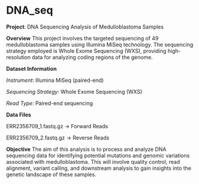 # DNA_seq

**Project**: 
DNA Sequencing Analysis of Medulloblastoma Samples

**Overview**
This project involves the targeted sequencing of 49 medulloblastoma samples using Illumina MiSeq technology. The sequencing strategy employed is Whole Exome Sequencing (WXS), providing high-resolution data for analyzing coding regions of the genome.

**Dataset Information**

_Instrument_: Illumina MiSeq (paired-end)

_Sequencing Strategy_: Whole Exome Sequencing (WXS)

_Read Type_: Paired-end sequencing

**Data Files**

ERR2356709_1.fastq.gz → Forward Reads

ERR2356709_2.fastq.gz → Reverse Reads

**Objective**
The aim of this analysis is to process and analyze DNA sequencing data for identifying potential mutations and genomic variations associated with medulloblastoma. This will involve quality control, read alignment, variant calling, and downstream analysis to gain insights into the genetic landscape of these samples.
